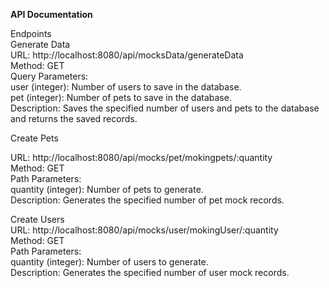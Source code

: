 **API Documentation**

Endpoints  
Generate Data  
URL: http://localhost:8080/api/mocksData/generateData  
Method: GET  
Query Parameters:    
user (integer): Number of users to save in the database.  
pet (integer): Number of pets to save in the database.  
Description: Saves the specified number of users and pets to the database and returns the saved records.

Create Pets

URL: http://localhost:8080/api/mocks/pet/mokingpets/:quantity  
Method: GET  
Path Parameters:  
quantity (integer): Number of pets to generate.   
Description: Generates the specified number of pet mock records.  

Create Users  
URL: http://localhost:8080/api/mocks/user/mokingUser/:quantity  
Method: GET  
Path Parameters:  
quantity (integer): Number of users to generate.  
Description: Generates the specified number of user mock records.  
